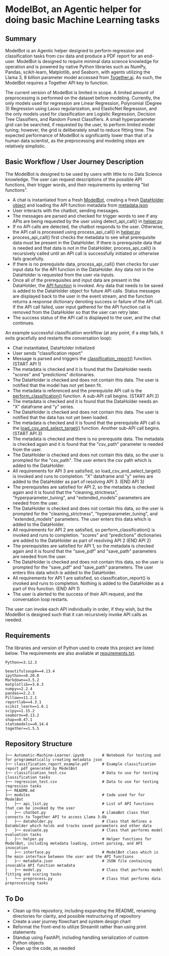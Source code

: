 # ModelBot, an Agentic helper for doing basic Machine Learning tasks

## Summary

ModelBot is an Agentic helper designed to perform regression and classification tasks from csv data and produce a PDF report for an end-user. ModelBot is designed to require minimal data science knowledge for operation and is powered by native Python libraries such as NumPy, Pandas, scikit-learn, Matplotlib, and Seaborn, with agents utilizing the Llama 3, 8 billion parameter model accessed from [Together.ai](https://www.together.ai/). As such, the ModelBot requires a Together API key to function.

The current version of ModelBot is limited in scope. A limited amount of preprocessing is performed on the dataset before modeling. Currently, the only models used for regression are Linear Regression, Polynomial (Degree 3) Regression using Lasso regularization, and ElasticNet Regression, and the only models used for classification are Logistic Regression, Decision Tree Classifiers, and Random Forest Classifiers. A small hyperparameter grid can be searched, if requested by the user, to perform limited model tuning; however, the grid is deliberately small to reduce fitting time. The expected performance of ModelBot is significantly lower than that of a human data scientist, as the preprocessing and modeling steps are relatively simplistic.

## Basic Workflow / User Journey Description

The ModelBot is designed to be used by users with little to no Data Science knowledge. The user can request descriptions of the possible API functions, their trigger words, and their requirements by entering "list functions".

- A chat is instantiated from a fresh [ModelBot](https://github.com/JoshuaGottlieb/TinyTroupeSimulation/blob/main/src/deliverable-03/modules/interface.py), creating a fresh [DataHolder object](https://github.com/JoshuaGottlieb/TinyTroupeSimulation/blob/main/src/deliverable-03/modules/dataholder.py) and loading the API function metadata from [metadata.json](https://github.com/JoshuaGottlieb/TinyTroupeSimulation/blob/main/src/deliverable-03/modules/metadata.json)
- User interacts with the chatbot, sending messages.
- The messages are parsed and checked for trigger words to see if any APIs are being requested by the user using detect_api_call() in [helper.py](https://github.com/JoshuaGottlieb/TinyTroupeSimulation/blob/main/src/deliverable-03/modules/helper.py)
- If no API calls are detected, the chatbot responds to the user. Otherwise, the API call is processed using process_api_call() in [helper.py](https://github.com/JoshuaGottlieb/TinyTroupeSimulation/blob/main/src/deliverable-03/modules/helper.py)
- process_api_call() first checks the metadata to see what prerequisite data must be present in the DataHolder. If there is prerequisite data that is needed and that data is not in the DataHolder, process_api_call() is recursively called until an API call is successfully initiated or otherwise fails gracefully.
- If there is no prerequisite data, process_api_call() then checks for user input data for the API function in the DataHolder. Any data not in the DataHolder is requested from the user via inputs.
- Once all of the prerequisites and input data are present in the DataHolder, the [API function](https://github.com/JoshuaGottlieb/TinyTroupeSimulation/blob/main/src/deliverable-03/modules/api_list.py) is invoked. Any data that needs to be saved is added to the DataHolder object for future API calls. Status messages are displayed back to the user in the event stream, and the function returns a response dictionary denoting success or failure of the API call. If the API call failed, user input gathered for the API function call is removed from the DataHolder so that the user can retry later.
- The success status of the API call is displayed to the user, and the chat continues.

An example successful classification workflow (at any point, if a step fails, it exits gracefully and restarts the conversation loop):
- Chat instantiated, DataHolder initialized
- User sends "classification report"
- Message is parsed and triggers the [classification_report()](https://github.com/JoshuaGottlieb/TinyTroupeSimulation/blob/main/src/deliverable-03/modules/api_list.py) function. (START API 1)
- The metadata is checked and it is found that the DataHolder needs "scores" and "predictions" dictionaries.
- The DataHolder is checked and does not contain this data. The user is notified that the model has not yet been fit.
- The metadata is referenced and the prerequisite API call is the [perform_classification()](https://github.com/JoshuaGottlieb/TinyTroupeSimulation/blob/main/src/deliverable-03/modules/api_list.py) function. A sub-API call begins. (START API 2)
- The metadata is checked and it is found that the DataHolder needs an "X" dataframe and "y" series.
- The DataHolder is checked and does not contain this data. The user is notified that the data has not yet been loaded.
- The metadata is checked and it is found that the prerequisite API call is the [load_csv_and_select_target()](https://github.com/JoshuaGottlieb/TinyTroupeSimulation/blob/main/src/deliverable-03/modules/api_list.py) function. Another sub-API call begins. (START API 3)
- The metadata is checked and there is no prerequsite data. The metadata is checked again and it is found that the "csv_path" parameter is needed from the user.
- The DataHolder is checked and does not contain this data, so the user is prompted for the "csv_path". The user enters the csv path which is added to the DataHolder.
- All requirements for API 3 are satisfied, so load_csv_and_select_target() is invoked and runs to completion. "X" dataframe and "y" series are added to the DataHolder as part of resolving API 3. (END API 3)
- The prerequisites are satisfied for API 2, so the metadata is checked again and it is found that the "cleaning_strictness", "hyperparameter_tuning", and "extended_models" parameters are needed from the user.
- The DataHolder is checked and does not contain this data, so the user is prompted for the "cleaning_strictness", "hyperparameter_tuning", and "extended_models" parameters. The user enters this data which is added to the DataHolder.
- All requirements for API 2 are satisfied, so perform_classification() is invoked and runs to completion. "scores" and "predictions" dictionaries are added to the DataHolder as part of resolving API 2 (END API 2)
- The prerequisites are satisfied for API 1, so the metadata is checked again and it is found that the "save_pdf" and "save_path" parameters are needed from the user.
- The DataHolder is checked and does not contain this data, so the user is prompted for the "save_pdf" and "save_path" parameters. The user enters this data which is added to the DataHolder.
- All requirements for API 1 are satisfied, so classification_report() is invoked and runs to completion. Nothing is added to the DataHolder as a part of this function. (END API 1)
- The user is alerted to the success of their API request, and the conversation loop restarts.

The user can invoke each API individually in order, if they wish, but the ModelBot is designed such that it can recursively invoke API calls as needed.

## Requirements

The libraries and version of Python used to create this project are listed below. The requirements are also available at [requirements.txt](https://github.com/JoshuaGottlieb/TinyTroupeSimulation/blob/main/src/deliverable-03/requirements.txt).
```
Python==3.12.3

beautifulsoup4==4.13.4
ipython==8.20.0
Markdown==3.5.2
matplotlib==3.6.3
numpy==2.2.4
pandas==2.2.3
Pillow==11.2.1
reportlab==4.3.1
scikit_learn==1.6.1
scipy==1.15.2
seaborn==0.13.2
shap==0.47.1
statsmodels==0.14.4
together==1.5.5
```

## Repository Structure

```
├── Automatic-Machine-Learner.ipynb        # Notebook for testing and for programmatically creating metadata json
├── classification_report_example.pdf      # Example classification report pdf generated by ModelBot
├── classification_test.csv                # Data to use for testing classification tasks
├── regression_test.csv                    # Data to use for testing regression tasks
├── README.md
├── modules                                # Code used for for ModelBot
│   ├── api_list.py                        # List of API functions that can be invoked by the user
│   ├── chatbot.py                         # LlamaBot class that connects to Together API to access Llama 3-8b
│   ├── dataholder.py                      # Class that defines a DataHolder which holds and tracks saved parameters and other data
│   ├── evaluate.py                        # Class that performs model evaluation tasks
│   ├── helper.py                          # Helper functions for ModelBot, including metadata loading, intent parsing, and API invocation
│   ├── interface.py                       # ModelBot class which is the main interface between the user and the API functions
│   ├── metadata.json                      # JSON file containing invocable API function metadata
│   ├── model.py                           # Class that performs model fitting and scoring tasks
|   └── preprocess.py                      # Class that performs data preprocessing tasks
```

## To Do
- Clean up this repository, including expanding the README, renaming directories for clarity, and possible restructuring of repository
- Create a user journey flowchart and system design chart
- Reformat the front-end to utilize Streamlit rather than using print statements
- Standup using FastAPI, including handling serialization of custom Python objects
- Clean up the code, as needed
